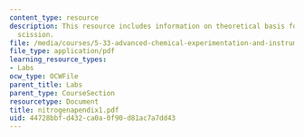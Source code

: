 ```yaml
---
content_type: resource
description: This resource includes information on theoretical basis for nitrogen
  scission.
file: /media/courses/5-33-advanced-chemical-experimentation-and-instrumentation-fall-2007/44728bbfd432ca0a0f90d81ac7a7dd43_nitrogenapendix1.pdf
file_type: application/pdf
learning_resource_types:
- Labs
ocw_type: OCWFile
parent_title: Labs
parent_type: CourseSection
resourcetype: Document
title: nitrogenapendix1.pdf
uid: 44728bbf-d432-ca0a-0f90-d81ac7a7dd43
---
```

